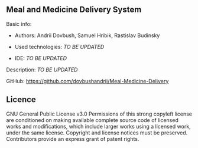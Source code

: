 Meal and Medicine Delivery System
------
Basic info:
- Authors: Andrii Dovbush, Samuel Hribik, Rastislav Budinsky

- Used technologies: *TO BE UPDATED*

- IDE: *TO BE UPDATED*

Description:
*TO BE UPDATED*

GitHub:  https://github.com/dovbushandrii/Meal-Medicine-Delivery

Licence
-------

GNU General Public License v3.0
Permissions of this strong copyleft license are conditioned on making available complete source code of 
licensed works and modifications, which include larger works using a licensed work, under the same license.
Copyright and license notices must be preserved. Contributors provide an express grant of patent rights.